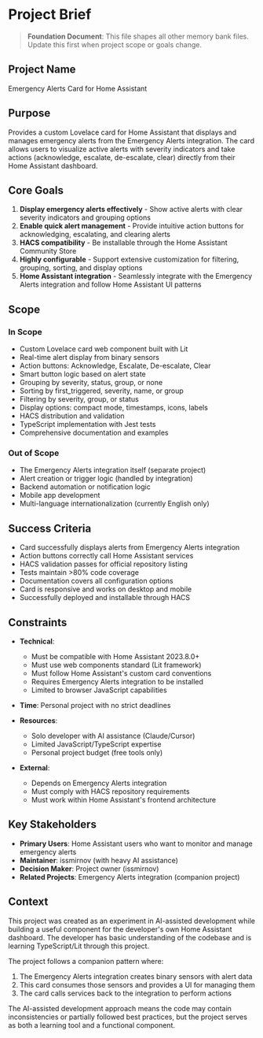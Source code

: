 # Project Brief

> **Foundation Document**: This file shapes all other memory bank files. Update this first when project scope or goals change.

## Project Name
Emergency Alerts Card for Home Assistant

## Purpose
Provides a custom Lovelace card for Home Assistant that displays and manages emergency alerts from the Emergency Alerts integration. The card allows users to visualize active alerts with severity indicators and take actions (acknowledge, escalate, de-escalate, clear) directly from their Home Assistant dashboard.

## Core Goals
1. **Display emergency alerts effectively** - Show active alerts with clear severity indicators and grouping options
2. **Enable quick alert management** - Provide intuitive action buttons for acknowledging, escalating, and clearing alerts
3. **HACS compatibility** - Be installable through the Home Assistant Community Store
4. **Highly configurable** - Support extensive customization for filtering, grouping, sorting, and display options
5. **Home Assistant integration** - Seamlessly integrate with the Emergency Alerts integration and follow Home Assistant UI patterns

## Scope
### In Scope
- Custom Lovelace card web component built with Lit
- Real-time alert display from binary sensors
- Action buttons: Acknowledge, Escalate, De-escalate, Clear
- Smart button logic based on alert state
- Grouping by severity, status, group, or none
- Sorting by first_triggered, severity, name, or group
- Filtering by severity, group, or status
- Display options: compact mode, timestamps, icons, labels
- HACS distribution and validation
- TypeScript implementation with Jest tests
- Comprehensive documentation and examples

### Out of Scope
- The Emergency Alerts integration itself (separate project)
- Alert creation or trigger logic (handled by integration)
- Backend automation or notification logic
- Mobile app development
- Multi-language internationalization (currently English only)

## Success Criteria
- Card successfully displays alerts from Emergency Alerts integration
- Action buttons correctly call Home Assistant services
- HACS validation passes for official repository listing
- Tests maintain >80% code coverage
- Documentation covers all configuration options
- Card is responsive and works on desktop and mobile
- Successfully deployed and installable through HACS

## Constraints
- **Technical**:
  - Must be compatible with Home Assistant 2023.8.0+
  - Must use web components standard (Lit framework)
  - Must follow Home Assistant's custom card conventions
  - Requires Emergency Alerts integration to be installed
  - Limited to browser JavaScript capabilities

- **Time**: Personal project with no strict deadlines

- **Resources**:
  - Solo developer with AI assistance (Claude/Cursor)
  - Limited JavaScript/TypeScript expertise
  - Personal project budget (free tools only)

- **External**:
  - Depends on Emergency Alerts integration
  - Must comply with HACS repository requirements
  - Must work within Home Assistant's frontend architecture

## Key Stakeholders
- **Primary Users**: Home Assistant users who want to monitor and manage emergency alerts
- **Maintainer**: issmirnov (with heavy AI assistance)
- **Decision Maker**: Project owner (issmirnov)
- **Related Projects**: Emergency Alerts integration (companion project)

## Context
This project was created as an experiment in AI-assisted development while building a useful component for the developer's own Home Assistant dashboard. The developer has basic understanding of the codebase and is learning TypeScript/Lit through this project.

The project follows a companion pattern where:
1. The Emergency Alerts integration creates binary sensors with alert data
2. This card consumes those sensors and provides a UI for managing them
3. The card calls services back to the integration to perform actions

The AI-assisted development approach means the code may contain inconsistencies or partially followed best practices, but the project serves as both a learning tool and a functional component.
